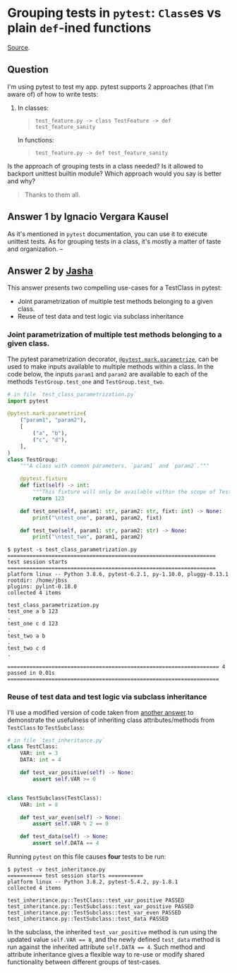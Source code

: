 # Grouping tests in `pytest`: `Class`es vs plain `def`-ined functions

[Source](https://stackoverflow.com/questions/50016862/grouping-tests-in-pytest-classes-vs-plain-functions).

## Question

I'm using pytest to test my app. pytest supports 2 approaches (that I'm aware of) of how to write tests:

1. In classes:

   > `test_feature.py -> class TestFeature -> def test_feature_sanity`

   In functions:

   > `test_feature.py -> def test_feature_sanity`

Is the approach of grouping tests in a class needed? Is it allowed to backport unittest builtin module? Which approach would you say is better and why?

> Thanks to them all.

## Answer 1 by Ignacio Vergara Kausel

As it's mentioned in `pytest` documentation, you can use it to execute unittest tests. As for grouping tests in a class, it's mostly a matter of taste and organization. – 

## Answer 2 by [Jasha](https://stackoverflow.com/a/62176555)

This answer presents two compelling use-cases for a TestClass in pytest:
- Joint parametrization of multiple test methods belonging to a given class.
- Reuse of test data and test logic via subclass inheritance

### Joint parametrization of multiple test methods belonging to a given class.

The pytest parametrization decorator, [`@pytest.mark.parametrize`](https://docs.pytest.org/en/6.2.x/parametrize.html), can be used to make inputs available to multiple methods within a class. In the code below, the inputs `param1` and `param2` are available to each of the methods `TestGroup.test_one` and `TestGroup.test_two`.

```python
# in file `test_class_parametrization.py`
import pytest

@pytest.mark.parametrize(
    ("param1", "param2"),
    [
        ("a", "b"),
        ("c", "d"),
    ],
)
class TestGroup:
    """A class with common parameters, `param1` and `param2`."""

    @pytest.fixture
    def fixt(self) -> int:
        """This fixture will only be available within the scope of TestGroup"""
        return 123

    def test_one(self, param1: str, param2: str, fixt: int) -> None:
        print("\ntest_one", param1, param2, fixt)

    def test_two(self, param1: str, param2: str) -> None:
        print("\ntest_two", param1, param2)
```

```
$ pytest -s test_class_parametrization.py
================================================================== test session starts ==================================================================
platform linux -- Python 3.8.6, pytest-6.2.1, py-1.10.0, pluggy-0.13.1
rootdir: /home/jbss
plugins: pylint-0.18.0
collected 4 items

test_class_parametrization.py
test_one a b 123
.
test_one c d 123
.
test_two a b
.
test_two c d
.

=================================================================== 4 passed in 0.01s ===================================================================
```

### Reuse of test data and test logic via subclass inheritance

I'll use a modified version of code taken from [another answer][1] to demonstrate the usefulness of inheriting class attributes/methods from `TestClass` to `TestSubclass`:

```python
# in file `test_inheritance.py`
class TestClass:
    VAR: int = 3
    DATA: int = 4

    def test_var_positive(self) -> None:
        assert self.VAR >= 0


class TestSubclass(TestClass):
    VAR: int = 8

    def test_var_even(self) -> None:
        assert self.VAR % 2 == 0

    def test_data(self) -> None:
        assert self.DATA == 4
```

Running `pytest` on this file causes **four** tests to be run:

```
$ pytest -v test_inheritance.py
=========== test session starts ===========
platform linux -- Python 3.8.2, pytest-5.4.2, py-1.8.1
collected 4 items

test_inheritance.py::TestClass::test_var_positive PASSED
test_inheritance.py::TestSubclass::test_var_positive PASSED
test_inheritance.py::TestSubclass::test_var_even PASSED
test_inheritance.py::TestSubclass::test_data PASSED
```

In the subclass, the inherited `test_var_positive` method is run using the updated value `self.VAR == 8`, and the newly defined `test_data` method is run against the inherited attribute `self.DATA == 4`. Such method and attribute inheritance gives a flexible way to re-use or modify shared functionality between different groups of test-cases.


[1]: https://stackoverflow.com/a/52044620/4256346
